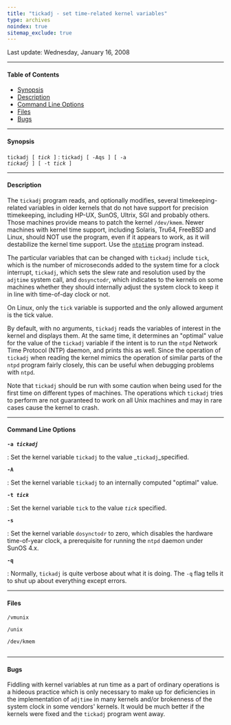 ```yaml
---
title: "tickadj - set time-related kernel variables"
type: archives
noindex: true 
sitemap_exclude: true
---
```


Last update: Wednesday, January 16, 2008

* * *

#### Table of Contents

*   [Synopsis](/documentation/4.2.6-series/tickadj/#synopsis)
*   [Description](/documentation/4.2.6-series/tickadj/#description)
*   [Command Line Options](/documentation/4.2.6-series/tickadj/#command-line-options)
*   [Files](/documentation/4.2.6-series/tickadj/#files)
*   [Bugs](/documentation/4.2.6-series/tickadj/#bugs)

* * *

#### Synopsis

<code>tickadj [ _tick_ ]</code>
: <code>tickadj [ -Aqs ] [ -a _tickadj_ ] [ -t _tick_ ]</code>

* * *

#### Description

The <code>tickadj</code> program reads, and optionally modifies, several timekeeping-related variables in older kernels that do not have support for precision ttimekeeping, including HP-UX, SunOS, Ultrix, SGI and probably others. Those machines provide means to patch the kernel <code>/dev/kmem</code>. Newer machines with kernel time support, including Solaris, Tru64, FreeBSD and Linux, should NOT use the program, even if it appears to work, as it will destabilize the kernel time support. Use the [<code>ntptime</code>](/documentation/4.2.6-series/ntptime/) program instead.

The particular variables that can be changed with <code>tickadj</code> include <code>tick</code>, which is the number of microseconds added to the system time for a clock interrupt, <code>tickadj</code>, which sets the slew rate and resolution used by the <code>adjtime</code> system call, and <code>dosynctodr</code>, which indicates to the kernels on some machines whether they should internally adjust the system clock to keep it in line with time-of-day clock or not.

On Linux, only the <code>tick</code> variable is supported and the only allowed argument is the tick value.

By default, with no arguments, <code>tickadj</code> reads the variables of interest in the kernel and displays them. At the same time, it determines an "optimal" value for the value of the <code>tickadj</code> variable if the intent is to run the <code>ntpd</code> Network Time Protocol (NTP) daemon, and prints this as well. Since the operation of <code>tickadj</code> when reading the kernel mimics the operation of similar parts of the <code>ntpd</code> program fairly closely, this can be useful when debugging problems with <code>ntpd</code>.

Note that <code>tickadj</code> should be run with some caution when being used for the first time on different types of machines. The operations which <code>tickadj</code> tries to perform are not guaranteed to work on all Unix machines and may in rare cases cause the kernel to crash.

* * *

#### Command Line Options

<code>**-a _tickadj_**</code>

: Set the kernel variable <code>tickadj</code> to the value _<code>tickadj</code>_specified.

<code>**-A**</code>

: Set the kernel variable <code>tickadj</code> to an internally computed "optimal" value.

<code>**-t _tick_**</code>

: Set the kernel variable <code>tick</code> to the value _<code>tick</code>_ specified.

<code>**-s**</code>

: Set the kernel variable <code>dosynctodr</code> to zero, which disables the hardware time-of-year clock, a prerequisite for running the <code>ntpd</code> daemon under SunOS 4.x.

<code>**-q**</code>

: Normally, <code>tickadj</code> is quite verbose about what it is doing. The <code>-q</code> flag tells it to shut up about everything except errors.

* * *

#### Files

<code>/vmunix  
/unix  
/dev/kmem  
</code>

* * *

#### Bugs

Fiddling with kernel variables at run time as a part of ordinary operations is a hideous practice which is only necessary to make up for deficiencies in the implementation of <code>adjtime</code> in many kernels and/or brokenness of the system clock in some vendors' kernels. It would be much better if the kernels were fixed and the <code>tickadj</code> program went away.